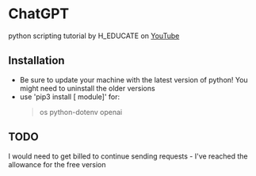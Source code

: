 # ChatGPT
python scripting
tutorial by H_EDUCATE on [YouTube](https://www.youtube.com/watch?v=-C4FCxP-QqE&lc=Ugy4nS52pPLSoP-fT6p4AaABAg)

## Installation
- Be sure to update your machine with the latest version of python! You might need to uninstall the older versions
- use 'pip3 install [ module]' for:
  > os
  > python-dotenv
  > openai

## TODO
I would need to get billed to continue sending requests - I've reached the allowance for the free version
